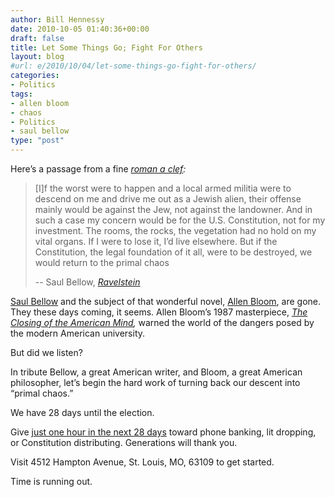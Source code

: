 ```yaml
---
author: Bill Hennessy
date: 2010-10-05 01:40:36+00:00
draft: false
title: Let Some Things Go; Fight For Others
layout: blog
#url: e/2010/10/04/let-some-things-go-fight-for-others/
categories:
- Politics
tags:
- allen bloom
- chaos
- Politics
- saul bellow
type: "post"
---
```


Here’s a passage from a fine _[roman a clef](https://www.amazon.com/Ravelstein-Penguin-Great-Books-Century/dp/0141001763):_

 

>   
> 
> [I]f the worst were to happen and a local armed militia were to descend on me and drive me out as a Jewish alien, their offense mainly would be against the Jew, not against the landowner. And in such a case my concern would be for the U.S. Constitution, not for my investment. The rooms, the rocks, the vegetation had no hold on my vital organs. If I were to lose it, I’d live elsewhere. But if the Constitution, the legal foundation of it all, were to be destroyed, we would return to the primal chaos
> 
>    
> 
> -- Saul Bellow, _[Ravelstein](https://en.wikipedia.org/wiki/Ravelstein)_
> 
> 

 

[Saul Bellow](https://en.wikipedia.org/wiki/Saul_Bellow) and the subject of that wonderful novel, [Allen Bloom](https://en.wikipedia.org/wiki/Allan_Bloom), are gone. They these days coming, it seems. Allen Bloom’s 1987 masterpiece, _[The Closing of the American Mind](https://www.amazon.com/Closing-American-Mind-Allan-Bloom/dp/0671657151),_ warned the world of the dangers posed by the modern American university. 

 

But did we listen?

 

In tribute Bellow, a great American writer, and Bloom, a great American philosopher, let’s begin the hard work of turning back our descent into “primal chaos.”

 

We have 28 days until the election. 

 

Give [just one hour in the next 28 days](https://stlouisteaparty.com/) toward phone banking, lit dropping, or Constitution distributing. Generations will thank you.

 

Visit 4512 Hampton Avenue, St. Louis, MO, 63109 to get started.

 

Time is running out. 
